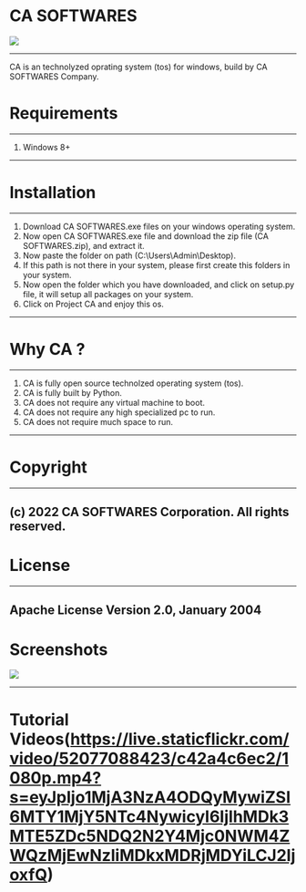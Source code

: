 #                               CA SOFTWARES

<img src="https://live.staticflickr.com/65535/52076051362_6a34284ce4_h.jpg"/>  
<hr />

CA is an technolyzed oprating system (tos) for windows, build by CA SOFTWARES Company.

# Requirements
-------------
1. Windows 8+ 
-------------

# Installation
------------------------------------------------------------------------------------------------------------------------
1. Download CA SOFTWARES.exe files on your windows operating system.
2. Now open CA SOFTWARES.exe file and download the zip file (CA SOFTWARES.zip), and extract it.
3. Now paste the folder on path (C:\Users\Admin\Desktop).
4. If this path is not there in your system, please first create this folders in your system.
5. Now open the folder which you have downloaded, and click on setup.py file, it will setup all packages on your system.
6. Click on Project CA and enjoy this os.
------------------------------------------------------------------------------------------------------------------------

# Why CA ?
-------------------------------------------------------------
1. CA is fully open source technolzed operating system (tos).
2. CA is fully built by Python.
3. CA does not require any virtual machine to boot.
4. CA does not require any high specialized pc to run.
5. CA does not require much space to run.
-------------------------------------------------------------


# Copyright
-------------------------------------------------------
(c) 2022 CA SOFTWARES Corporation. All rights reserved.
-------------------------------------------------------

# License
----------------------------------------
Apache License Version 2.0, January 2004
----------------------------------------

# Screenshots
<img src="https://live.staticflickr.com/65535/52077025781_83f8d5eb0d_h.jpg"/>  
<hr />

# Tutorial Videos(https://live.staticflickr.com/video/52077088423/c42a4c6ec2/1080p.mp4?s=eyJpIjo1MjA3NzA4ODQyMywiZSI6MTY1MjY5NTc4NywicyI6IjlhMDk3MTE5ZDc5NDQ2N2Y4Mjc0NWM4ZWQzMjEwNzliMDkxMDRjMDYiLCJ2IjoxfQ)


